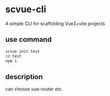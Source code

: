 # scvue-cli

A simple CLI for scaffolding Vue3+vite projects

## use command

```bash
scvue init test
cd test
npm i
```

## description

can choose vue-router etc.

